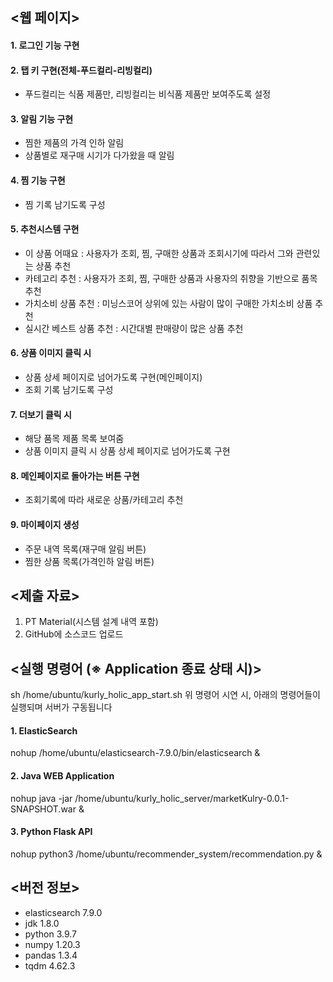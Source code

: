 ## <웹 페이지>
#### 1. 로그인 기능 구현
#### 2. 탭 키 구현(전체-푸드컬리-리빙컬리)
* 푸드컬리는 식품 제품만, 리빙컬리는 비식품 제품만 보여주도록 설정
#### 3. 알림 기능 구현
* 찜한 제품의 가격 인하 알림
* 상품별로 재구매 시기가 다가왔을 때 알림
#### 4. 찜 기능 구현
* 찜 기록 남기도록 구성
#### 5. 추천시스템 구현
* 이 상품 어때요
	: 사용자가 조회, 찜, 구매한 상품과 조회시기에 따라서 그와 관련있는 상품 추천
* 카테고리 추천
	: 사용자가 조회, 찜, 구매한 상품과 사용자의 취향을 기반으로 품목 추천
* 가치소비 상품 추천
	: 미닝스코어 상위에 있는 사람이 많이 구매한 가치소비 상품 추천
* 실시간 베스트 상품 추천
	: 시간대별 판매량이 많은 상품 추천
#### 6. 상품 이미지 클릭 시
* 상품 상세 페이지로 넘어가도록 구현(메인페이지)
* 조회 기록 남기도록 구성
#### 7. 더보기 클릭 시
* 해당 품목 제품 목록 보여줌
* 상품 이미지 클릭 시 상품 상세 페이지로 넘어가도록 구현
#### 8. 메인페이지로 돌아가는 버튼 구현
* 조회기록에 따라 새로운 상품/카테고리 추천
#### 9. 마이페이지 생성
* 주문 내역 목록(재구매 알림 버튼)
* 찜한 상품 목록(가격인하 알림 버튼)

## <제출 자료>
1. PT Material(시스템 설계 내역 포함)
2. GitHub에 소스코드 업로드

## <실행 명령어 (※ Application 종료 상태 시)>

sh /home/ubuntu/kurly_holic_app_start.sh
위 명령어 시연 시, 아래의 명령어들이 실행되며 서버가 구동됩니다

#### 1. ElasticSearch 
nohup /home/ubuntu/elasticsearch-7.9.0/bin/elasticsearch &
#### 2. Java WEB Application
nohup java -jar /home/ubuntu/kurly_holic_server/marketKulry-0.0.1-SNAPSHOT.war &
#### 3. Python Flask API 
nohup python3 /home/ubuntu/recommender_system/recommendation.py &


## <버전 정보>
- elasticsearch 7.9.0
- jdk 1.8.0
- python 3.9.7
- numpy 1.20.3
- pandas 1.3.4
- tqdm 4.62.3
